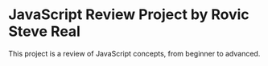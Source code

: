 # JavaScript Review Project by Rovic Steve Real
This project is a review of JavaScript concepts, from beginner to advanced.